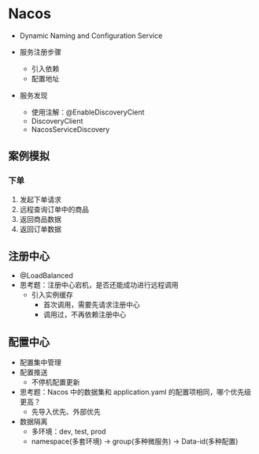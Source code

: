 # Nacos
- Dynamic Naming and Configuration Service

- 服务注册步骤
  - 引入依赖
  - 配置地址
- 服务发现
  - 使用注解：@EnableDiscoveryCient
  - DiscoveryClient
  - NacosServiceDiscovery

## 案例模拟

### 下单
1. 发起下单请求
2. 远程查询订单中的商品
3. 返回商品数据
4. 返回订单数据

## 注册中心
- @LoadBalanced
- 思考题：注册中心宕机，是否还能成功进行远程调用
  - 引入实例缓存
    - 首次调用，需要先请求注册中心
    - 调用过，不再依赖注册中心
## 配置中心
- 配置集中管理
- 配置推送
  - 不停机配置更新
- 思考题：Nacos 中的数据集和 application.yaml 的配置项相同，哪个优先级更高？
  - 先导入优先、外部优先
- 数据隔离
  - 多环境：dev, test, prod
  - namespace(多套环境) -> group(多种微服务) -> Data-id(多种配置)

